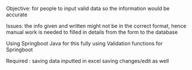 Objective: for people to input valid data so the information would be accurate

Issues: the info given and written might not be in the correct format,  hence manual work is needed to filled in details from the form to the
         database

Using Springboot Java for this
fully using Validation functions for Springboot

Required : saving data inputted in excel 
           saving changes/edit as well

           
